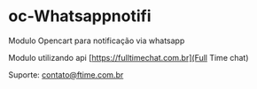 # oc-Whatsappnotifi
Modulo Opencart para notificação via whatsapp

Modulo utilizando api [https://fulltimechat.com.br](Full Time chat)

Suporte: contato@ftime.com.br

